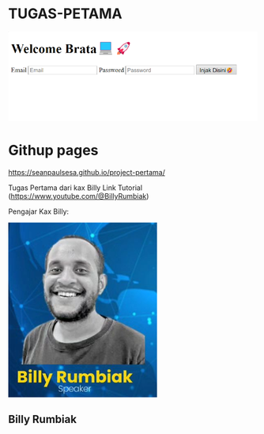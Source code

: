 
# TUGAS-PETAMA
![](./asset/hasil.png)
# Githup pages
https://seanpaulsesa.github.io/project-pertama/

Tugas Pertama dari kax Billy Link Tutorial (https://www.youtube.com/@BillyRumbiak)

Pengajar Kax Billy:

![](./asset/Billy.png)
## Billy Rumbiak
